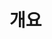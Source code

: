 <!-- Date: 24. 12. 29. } -->
<!-- File ID: f7c0005b-120e-4d31-8f0e-85449809659e -->
<!-- Author: Seoyeon Jang -->

# 개요



